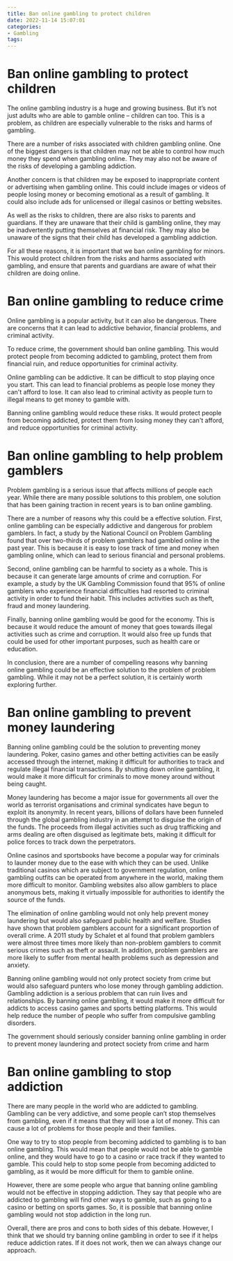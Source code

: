 ```yaml
---
title: Ban online gambling to protect children
date: 2022-11-14 15:07:01
categories:
- Gambling
tags:
---
```



#  Ban online gambling to protect children

The online gambling industry is a huge and growing business. But it’s not just adults who are able to gamble online – children can too. This is a problem, as children are especially vulnerable to the risks and harms of gambling.

There are a number of risks associated with children gambling online. One of the biggest dangers is that children may not be able to control how much money they spend when gambling online. They may also not be aware of the risks of developing a gambling addiction.

Another concern is that children may be exposed to inappropriate content or advertising when gambling online. This could include images or videos of people losing money or becoming emotional as a result of gambling. It could also include ads for unlicensed or illegal casinos or betting websites.

As well as the risks to children, there are also risks to parents and guardians. If they are unaware that their child is gambling online, they may be inadvertently putting themselves at financial risk. They may also be unaware of the signs that their child has developed a gambling addiction.

For all these reasons, it is important that we ban online gambling for minors. This would protect children from the risks and harms associated with gambling, and ensure that parents and guardians are aware of what their children are doing online.

#  Ban online gambling to reduce crime

Online gambling is a popular activity, but it can also be dangerous. There are concerns that it can lead to addictive behavior, financial problems, and criminal activity.

To reduce crime, the government should ban online gambling. This would protect people from becoming addicted to gambling, protect them from financial ruin, and reduce opportunities for criminal activity.

Online gambling can be addictive. It can be difficult to stop playing once you start. This can lead to financial problems as people lose money they can't afford to lose. It can also lead to criminal activity as people turn to illegal means to get money to gamble with.

Banning online gambling would reduce these risks. It would protect people from becoming addicted, protect them from losing money they can't afford, and reduce opportunities for criminal activity.

#  Ban online gambling to help problem gamblers

Problem gambling is a serious issue that affects millions of people each year. While there are many possible solutions to this problem, one solution that has been gaining traction in recent years is to ban online gambling.

There are a number of reasons why this could be a effective solution. First, online gambling can be especially addictive and dangerous for problem gamblers. In fact, a study by the National Council on Problem Gambling found that over two-thirds of problem gamblers had gambled online in the past year. This is because it is easy to lose track of time and money when gambling online, which can lead to serious financial and personal problems.

Second, online gambling can be harmful to society as a whole. This is because it can generate large amounts of crime and corruption. For example, a study by the UK Gambling Commission found that 95% of online gamblers who experience financial difficulties had resorted to criminal activity in order to fund their habit. This includes activities such as theft, fraud and money laundering.

Finally, banning online gambling would be good for the economy. This is because it would reduce the amount of money that goes towards illegal activities such as crime and corruption. It would also free up funds that could be used for other important purposes, such as health care or education.

In conclusion, there are a number of compelling reasons why banning online gambling could be an effective solution to the problem of problem gambling. While it may not be a perfect solution, it is certainly worth exploring further.

#  Ban online gambling to prevent money laundering

Banning online gambling could be the solution to preventing money laundering. Poker, casino games and other betting activities can be easily accessed through the internet, making it difficult for authorities to track and regulate illegal financial transactions. By shutting down online gambling, it would make it more difficult for criminals to move money around without being caught.

Money laundering has become a major issue for governments all over the world as terrorist organisations and criminal syndicates have begun to exploit its anonymity. In recent years, billions of dollars have been funneled through the global gambling industry in an attempt to disguise the origin of the funds. The proceeds from illegal activities such as drug trafficking and arms dealing are often disguised as legitimate bets, making it difficult for police forces to track down the perpetrators.

Online casinos and sportsbooks have become a popular way for criminals to launder money due to the ease with which they can be used. Unlike traditional casinos which are subject to government regulation, online gambling outfits can be operated from anywhere in the world, making them more difficult to monitor. Gambling websites also allow gamblers to place anonymous bets, making it virtually impossible for authorities to identify the source of the funds.

The elimination of online gambling would not only help prevent money laundering but would also safeguard public health and welfare. Studies have shown that problem gamblers account for a significant proportion of overall crime. A 2011 study by Schalet et al found that problem gamblers were almost three times more likely than non-problem gamblers to commit serious crimes such as theft or assault. In addition, problem gamblers are more likely to suffer from mental health problems such as depression and anxiety.

Banning online gambling would not only protect society from crime but would also safeguard punters who lose money through gambling addiction. Gambling addiction is a serious problem that can ruin lives and relationships. By banning online gambling, it would make it more difficult for addicts to access casino games and sports betting platforms. This would help reduce the number of people who suffer from compulsive gambling disorders.

The government should seriously consider banning online gambling in order to prevent money laundering and protect society from crime and harm

#  Ban online gambling to stop addiction

There are many people in the world who are addicted to gambling. Gambling can be very addictive, and some people can’t stop themselves from gambling, even if it means that they will lose a lot of money. This can cause a lot of problems for those people and their families.

One way to try to stop people from becoming addicted to gambling is to ban online gambling. This would mean that people would not be able to gamble online, and they would have to go to a casino or race track if they wanted to gamble. This could help to stop some people from becoming addicted to gambling, as it would be more difficult for them to gamble online.

However, there are some people who argue that banning online gambling would not be effective in stopping addiction. They say that people who are addicted to gambling will find other ways to gamble, such as going to a casino or betting on sports games. So, it is possible that banning online gambling would not stop addiction in the long run.

Overall, there are pros and cons to both sides of this debate. However, I think that we should try banning online gambling in order to see if it helps reduce addiction rates. If it does not work, then we can always change our approach.